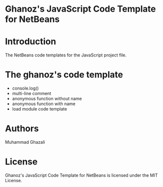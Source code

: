 Ghanoz's JavaScript Code Template for NetBeans
===

# Introduction
The NetBeans code templates for the JavaScript project file.

# The ghanoz's code template

* console.log()
* multi-line comment
* anonymous function without name
* anonymous function with name
* load module code template

# Authors
Muhammad Ghazali

# License
Ghanoz's JavaScript Code Template for NetBeans is licensed under the MIT License.

